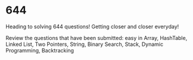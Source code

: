 # 644

Heading to solving 644 questions!
Getting closer and closer everyday!

Review the questions that have been submitted: easy in Array, HashTable, Linked List, Two Pointers, String, Binary Search, Stack, Dynamic Programming, Backtracking
